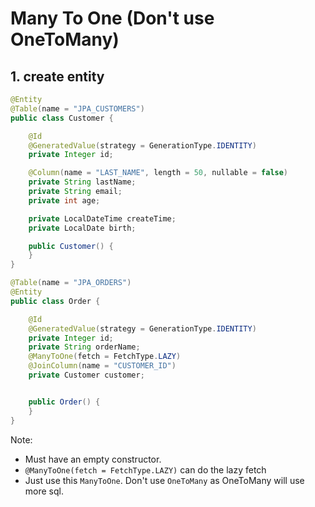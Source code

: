 # Many To One (Don't use OneToMany)

## 1. create entity

```java
@Entity
@Table(name = "JPA_CUSTOMERS")
public class Customer {

    @Id
    @GeneratedValue(strategy = GenerationType.IDENTITY)
    private Integer id;

    @Column(name = "LAST_NAME", length = 50, nullable = false)
    private String lastName;
    private String email;
    private int age;

    private LocalDateTime createTime;
    private LocalDate birth;

    public Customer() {
    }
}
```

```java
@Table(name = "JPA_ORDERS")
@Entity
public class Order {

    @Id
    @GeneratedValue(strategy = GenerationType.IDENTITY)
    private Integer id;
    private String orderName;
    @ManyToOne(fetch = FetchType.LAZY)
    @JoinColumn(name = "CUSTOMER_ID")
    private Customer customer;


    public Order() {
    }
}
```

Note:

-   Must have an empty constructor.
-   `@ManyToOne(fetch = FetchType.LAZY)` can do the lazy fetch
-   Just use this `ManyToOne`. Don't use `OneToMany` as OneToMany will use more sql.